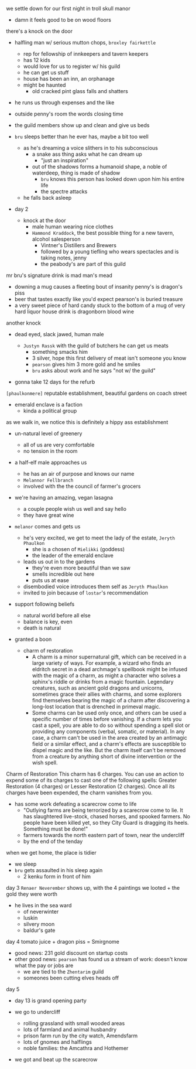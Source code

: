 we settle down for our first night in troll skull manor
- damn it feels good to be on wood floors

there's a knock on the door
- halfling man w/ serious mutton chops, `broxley fairkettle`
    - rep for fellowship of innkeepers and tavern keepers
    - has 12 kids
    - would love for us to register w/ his guild
    - he can get us stuff
    - house has been an inn, an orphanage
    - might be haunted
        - old cracked pint glass falls and shatters
- he runs us through expenses and the like

- outside penny's room the words closing time

- the guild members show up and clean and give us beds

- `bru` sleeps better than he ever has, maybe a bit too well
    - as he's dreaming a voice slithers in to his subconscious
        - a snake ass thing asks what he can dream up
            - "just an inspiration"
        - out of the shadows forms a humanoid shape, a noble of waterdeep, thing is made of shadow
            - `bru` knows this person has looked down upon him his entire life
            - the spectre attacks
    - he falls back asleep

- day 2
    - knock at the door
        - male human wearing nice clothes
        - `Hammond Kraddock`, the best possible thing for a new tavern, alcohol salesperson
            - Vintner's Distillers and Brewers
            - followed by a young tiefling who wears spectacles and is taking notes, jenny
            - the peabody's are part of this guild

mr bru's signature drink is mad man's mead
- downing a mug causes a fleeting bout of insanity
penny's is dragon's piss
- beer that tastes exactly like you'd expect
pearson's is buried treasure
- a very sweet piece of hard candy stuck to the bottom of a mug of very hard liquor
house drink is dragonborn blood wine

another knock
- dead eyed, slack jawed, human male
    - `Justyn Rassk` with the guild of butchers he can get us meats
        - something smacks him
        - 3 silver, hope this first delivery of meat isn't someone you know
        - `pearson` gives him 3 more gold and he smiles
        - `bru` asks about work and he says "not w/ the guild"

- gonna take 12 days for the refurb

`[phaulkonmere]` reputable establishment, beautiful gardens on coach street
- emerald enclave is a faction
    - kinda a political group

as we walk in, we notice this is definitely a hippy ass establishment
- un-natural level of greenery
    - all of us are very comfortable
    - no tension in the room
- a half-elf male approaches us
    - he has an air of purpose and knows our name
    - `Melannor Fellbranch`
    - involved with the the council of farmer's grocers
- we're having an amazing, vegan lasagna
    - a couple people wish us well and say hello
    - they have great wine

- `melanor` comes and gets us
    - he's very excited, we get to meet the lady of the estate, `Jeryth Phaulkon`
        - she is a chosen of `Mielikki` (goddess)
        - the leader of the emerald enclave
    - leads us out in to the gardens
        - they're even more beautiful than we saw
        - smells incredible out here
        - puts us at ease
    - disembodied voice introduces them self as `Jeryth Phaulkon`
    - invited to join because of `lostar`'s recommendation

- support following beliefs
    - natural world before all else
    - balance is key, even 
    - death is natural

- granted a boon
    - charm of restoration
        - A charm is a minor supernatural gift, which can be received in a large variety of ways. For example, a wizard who finds an eldritch secret in a dead archmage's spellbook might be infused with the magic of a charm, as might a character who solves a sphinx's riddle or drinks from a magic fountain. Legendary creatures, such as ancient gold dragons and unicorns, sometimes grace their allies with charms, and some explorers find themselves bearing the magic of a charm after discovering a long-lost location that is drenched in primeval magic.
        - Some charms can be used only once, and others can be used a specific number of times before vanishing. If a charm lets you cast a spell, you are able to do so without spending a spell slot or providing any components (verbal, somatic, or material). In any case, a charm can't be used in the area created by an antimagic field or a similar effect, and a charm's effects are susceptible to dispel magic and the like. But the charm itself can't be removed from a creature by anything short of divine intervention or the wish spell.

Charm of Restoration
This charm has 6 charges. You can use an action to expend some of its charges to cast one of the following spells: Greater Restoration (4 charges) or Lesser Restoration (2 charges). Once all its charges have been expended, the charm vanishes from you. 

- has some work defeating a scarecrow come to life
    - "Outlying farms are being terrorized by a scarecrow come to lie. It has slaughtered live-stock, chased horses, and spooked farmers. No people have been killed yet, so they City Guard is dragging its heels. Something must be done!"
    - farmers towards the north eastern part of town, near the undercliff
    - by the end of the tenday

when we get home, the place is tidier
- we sleep
- `bru` gets assaulted in his sleep again
    - 2 kenku form in front of him

day 3
`Renaer Neverember` shows up, with the 4 paintings we looted + the gold they were worth
- he lives in the sea ward
    - of neverwinter
    - luskin
    - silvery moon
    - baldur's gate

day 4
tomato juice + dragon piss = Smirgnome

- good news: 231 gold discount on startup costs
- other good news: `pearson` has found us a stream of work: doesn't know what the pay or jobs are
    - we are tied to the `Zhentarim` guild
    - someones been cutting elves heads off

day 5
- day 13 is grand opening party

- we go to undercliff
    - rolling grassland with small wooded areas
    - lots of farmland and animal husbandry
    - prison farm run by the city watch, Amendsfarm
    - lots of gnomes and halflings
    - noble families: the Amcathra and Hothemer

- we got and beat up the scarecrow

